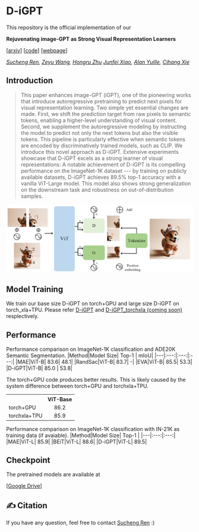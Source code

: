 # D-iGPT

This repository is the official implementation of our 

**Rejuvenating image-GPT as Strong Visual Representation Learners**

[[arxiv](https://arxiv.org/abs/2301.01296)] [[code](https://github.com/OliverRensu/TinyMIM)] [[webpage](https://oliverrensu.github.io/Project/DiGPT/index.html)]

*[Sucheng Ren](https://oliverrensu.github.io/), [Zeyu Wang](https://zw615.github.io/), [Hongru Zhu](https://pages.jh.edu/hzhu38/) [Junfei Xiao](https://lambert-x.github.io/), [Alan Yuille](https://www.cs.jhu.edu/~ayuille/), [Cihang Xie](cihangxie.github.io)*


## Introduction
> This paper enhances image-GPT (iGPT), one of the pioneering works that introduce autoregressive pretraining to predict next pixels for visual representation learning.  Two simple yet essential changes are made. First, we shift the prediction target from raw pixels to semantic tokens,  enabling a higher-level understanding of visual content. Second, we supplement the autoregressive modeling by instructing the model to predict not only the next tokens but also the visible tokens. This pipeline is particularly effective when semantic tokens are encoded by discriminatively trained models, such as CLIP. We introduce this novel approach as D-iGPT. Extensive experiments showcase that D-iGPT excels as a strong learner of visual representations: A notable achievement of D-iGPT is its compelling performance on the ImageNet-1K dataset --- by training on publicly available datasets, D-iGPT achieves 89.5\% top-1 accuracy with a vanilla ViT-Large model. This model also shows strong generalization on the downstream task and robustness on out-of-distribution samples.

![method](figure/method.png)

## Model Training
We train our base size D-iGPT on torch+GPU and large size D-iGPT on torch_xla+TPU. Please refer [D-iGPT](https://github.com/OliverRensu/D-iGPT/DiGPT_torch/) and [D-iGPT_torchxla (coming soon)](./torch_xla) resplectively.


## Performance
Performance comparison on ImageNet-1K classification and ADE20K Semantic Segmentation. 
|Method|Model Size| Top-1 | mIoU|
|---|:---:|:---:|:---:|
|MAE|ViT-B| 83.6| 48.1|
|RandSac|ViT-B| 83.7| -|
|EVA|ViT-B| 85.5| 53.3|
|D-iGPT|ViT-B| 85.0 | 53.8|


The torch+GPU code produces better results. This is likely caused by the system difference between torch+GPU and torchxla+TPU.
<table><tbody>
<!-- START TABLE -->
<!-- TABLE HEADER -->
<th valign="bottom"></th>
<th valign="bottom">ViT-Base</th>
<!-- TABLE BODY -->
<tr><td align="left">torch+GPU</td>
<td align="center">86.2</td>
</tr>
<tr><td align="left">torchxla+TPU</td>
<td align="center">85.9</td>
</tr>
</tbody></table>

Performance comparison on ImageNet-1K classification with IN-21K as training data (if avaiable). 
|Method|Model Size| Top-1 | 
|---|:---:|:---:|
|MAE|ViT-L| 85.9| 
|BEiT|ViT-L| 88.6|
|D-iGPT|ViT-L| 89.5|

## Checkpoint
The pretrained models are available at 

[[Google Drive](https://drive.google.com/drive/folders/1fO6QL_4g50d4a4cZ0UUIccfKicVWrguY?usp=sharing)]

## ✍ Citation

If you have any question, feel free to contact [Sucheng Ren](https://oliverrensu.github.io/) :)
